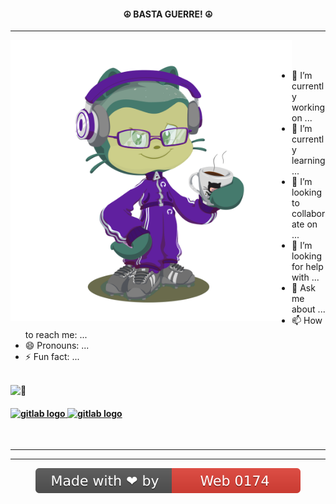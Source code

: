 <div align=center>
  
<div><h4> ☮️ BASTA GUERRE! ☮️ </h4></div>

***

</div>

<img align="left" src="media/octocat-1705739622117_color.png" width="450" height="auto" alt="My Octcat"  />

<div align="left">
  
<div align=center>

<!-- 
👋 [![Typing SVG](https://readme-typing-svg.herokuapp.com?font=Fira+Code&pause=1000&center=true&vCenter=true&random=false&width=435&lines=Web0174+;%F0%9F%98%80)](https://git.io/typing-svg)
-->

</div>

<br>

<br>

- 🔭 I’m currently working on ...
- 🌱 I’m currently learning ...
- 👯 I’m looking to collaborate on ...
- 🤔 I’m looking for help with ...
- 💬 Ask me about ...
- 📫 How to reach me: ...
- 😄 Pronouns: ...
- ⚡ Fun fact: ...

<br>

<picture>
  <source srcset="https://fonts.gstatic.com/s/e/notoemoji/latest/1f98e/512.webp" type="image/webp">
  <img src="https://fonts.gstatic.com/s/e/notoemoji/latest/1f98e/512.gif" alt="🦎" width="48" height="48">
</picture>

<!--
**web0174/web0174** is a ✨ _special_ ✨ repository because its `README.md` (this file) appears on your GitHub profile.

Here are some ideas to get you started:

- 🔭 I’m currently working on ...
- 🌱 I’m currently learning ...
- 👯 I’m looking to collaborate on ...
- 🤔 I’m looking for help with ...
- 💬 Ask me about ...
- 📫 How to reach me: ...
- 😄 Pronouns: ...
- ⚡ Fun fact: ...
## ![type](type.svg)
-->

#### <a href="https://web0174_public.gitlab.io" target="_blank"> <img src="https://img.shields.io/static/v1?message=Gitlab&logo=gitlab&label=&color=e24329&logoColor=white&labelColor=&style=for-the-badge" height="25" alt="gitlab logo"  /> </a> <a href="https://web0174.github.io" target="_blank"> <img src="https://img.shields.io/static/v1?message=Github&logo=github&label=&color=333&logoColor=white&labelColor=&style=for-the-badge" height="25" alt="gitlab logo"  /> </a>

</div>

<div align=center>
  
<br>

</div>

***

<div align=center>
  
***

<!--
https://readme-typing-svg.demolab.com/demo/
-->

![](media/made.svg)

</div>
